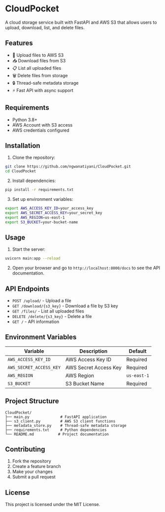 # CloudPocket

A cloud storage service built with FastAPI and AWS S3 that allows users to upload, download, list, and delete files.

## Features

- 📁 Upload files to AWS S3
- 📥 Download files from S3
- 📋 List all uploaded files
- 🗑️ Delete files from storage
- 🔒 Thread-safe metadata storage
- ⚡ Fast API with async support

## Requirements

- Python 3.8+
- AWS Account with S3 access
- AWS credentials configured

## Installation

1. Clone the repository:
```bash
git clone https://github.com/ngwanatiyani/CloudPocket.git
cd CloudPocket
```

2. Install dependencies:
```bash
pip install -r requirements.txt
```

3. Set up environment variables:
```bash
export AWS_ACCESS_KEY_ID=your_access_key
export AWS_SECRET_ACCESS_KEY=your_secret_key
export AWS_REGION=us-east-1
export S3_BUCKET=your-bucket-name
```

## Usage

1. Start the server:
```bash
uvicorn main:app --reload
```

2. Open your browser and go to `http://localhost:8000/docs` to see the API documentation.

## API Endpoints

- `POST /upload/` - Upload a file
- `GET /download/{s3_key}` - Download a file by S3 key
- `GET /files/` - List all uploaded files
- `DELETE /delete/{s3_key}` - Delete a file
- `GET /` - API information

## Environment Variables

| Variable | Description | Default |
|----------|-------------|---------|
| `AWS_ACCESS_KEY_ID` | AWS Access Key ID | Required |
| `AWS_SECRET_ACCESS_KEY` | AWS Secret Access Key | Required |
| `AWS_REGION` | AWS Region | `us-east-1` |
| `S3_BUCKET` | S3 Bucket Name | Required |

## Project Structure

```
CloudPocket/
├── main.py              # FastAPI application
├── s3_client.py         # AWS S3 client functions
├── metadata_store.py    # Thread-safe metadata storage
├── requirements.txt     # Python dependencies
└── README.md           # Project documentation
```

## Contributing

1. Fork the repository
2. Create a feature branch
3. Make your changes
4. Submit a pull request

## License

This project is licensed under the MIT License.
